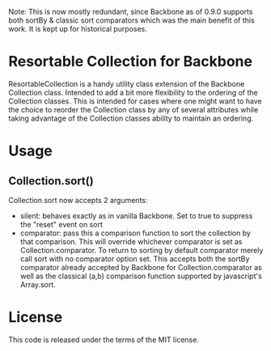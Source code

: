 Note: This is now mostly redundant, since Backbone as of 0.9.0 supports both sortBy & classic sort comparators which was the main benefit of this work. It is kept up for historical purposes.

# Resortable Collection for Backbone

ResortableCollection is a handy utility class extension of the Backbone Collection class. Intended to add a bit more flexibility to the ordering of the Collection classes. This is intended for cases where one might want to have the choice to reorder the Collection class by any of several attributes while taking advantage of the Collection classes ability to maintain an ordering.

# Usage

## Collection.sort()

Collection.sort now accepts 2 arguments:

 * silent: behaves exactly as in vanilla Backbone. Set to true to suppress the "reset" event on sort
 * comparator: pass this a comparison function to sort the collection by that comparison. This will override whichever comparator is set as Collection.comparator. To return to sorting by default comparator merely call sort with no comparator option set. This accepts both the sortBy comparator already accepted by Backbone for Collection.comparator as well as the classical (a,b) comparison function supported by javascript's Array.sort.

# License

This code is released under the terms of the MIT license.
